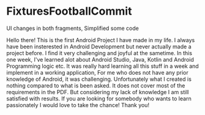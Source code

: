# FixturesFootballCommit
UI changes in both fragments, Simplified some code


Hello there! This is the first Android Project I have made in my life. I always have been insterested in Android Development but never actually made a project before. 
I find it very challenging and joyful at the sametime. In this one week, I've learned alot about Android Studio, Java, Kotlin and Android Programming logic etc.
It was really hard learning all this stuff in a week and implement in a working application, For me who does not have any prior knowledge of Android, it was challenging.
Unfortunately what I created is nothing compared to what is been asked. It does not cover most of the requirements in the PDF. But considering my lack of knowledge I am 
still satisfied with results. If you are looking for somebody who wants to learn passionately I would love to take the chance! Thank you!
